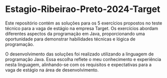 
# Estagio-Ribeirao-Preto-2024-Target
Este repositório contém as soluções para os 5 exercícios propostos no teste técnico para a vaga de estágio na empresa Target. Os exercícios abordam diferentes aspectos da programação em Java, proporcionando uma oportunidade para demonstrar habilidades técnicas e lógica de programação.

O desenvolvimento das soluções foi realizado utilizando a linguagem de programação Java. Essa escolha reflete o meu conhecimento e experiência nesta linguagem, alinhando-se com os requisitos e expectativas para a vaga de estágio na área de desenvolvimento.



